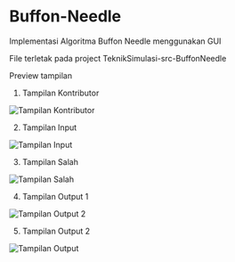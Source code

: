 # Buffon-Needle
Implementasi Algoritma Buffon Needle menggunakan GUI

File terletak pada project TeknikSimulasi-src-BuffonNeedle

Preview tampilan
1. Tampilan Kontributor

![Tampilan Kontributor](https://user-images.githubusercontent.com/49511033/97583447-8c9cce00-1a29-11eb-86e8-a326840c12c7.PNG)

2. Tampilan Input

![Tampilan Input](https://user-images.githubusercontent.com/49511033/97583492-98889000-1a29-11eb-9de8-6a13e9e55258.PNG)

3. Tampilan Salah

![Tampilan Salah](https://user-images.githubusercontent.com/49511033/97583526-a1796180-1a29-11eb-920b-8e45feee85a2.PNG)

4. Tampilan Output 1

![Tampilan Output 2](https://user-images.githubusercontent.com/49511033/97583502-9aeaea00-1a29-11eb-8c77-cf880306c482.PNG)

5. Tampilan Output 2

![Tampilan Output](https://user-images.githubusercontent.com/49511033/97583510-9cb4ad80-1a29-11eb-8622-c33574abb309.PNG)
